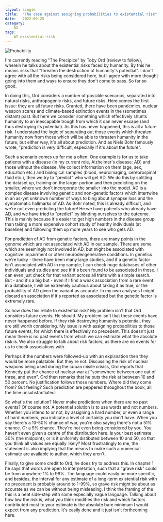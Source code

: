 ```yaml
---
layout: single
title:  "The case against assigning probabilities to existential risk"
date:   2022-09-25
category:
    AI
tags:
    AI existential-risk
---
```


![Probability](/assets/images/dice.png)

I'm currently reading "The Precipice" by Toby Ord (review to follow), wherein he talks about the existential risks faced by humanity. By this he means risks that "threaten the destruction of humanity's potential". I don't agree with all the risks being considered here, but I agree with more thought going into them and ways to ensure they don't come to pass. So far so good. 

In doing this, Ord considers a number of possible scenarios, separated into natural risks, anthropogenic risks, and future risks. Here comes the first issue: they are all future risks. Granted, there have been pandemics, nuclear weapon scares and climate-based extinction events in the (sometimes distant) past. But here we consider something which effectively shunts humanity to an inescapable trough from which it can never escape (and thus destroying its potential). As this has never happened, this is all a future risk. I understand the logic of separating out those events which threaten humanity now from those which will be able to threaten humanity in the future, but either way, it's all about prediction. And as Niels Bohr famously wrote, "prediction is very difficult, especially if it's about the future".

Such a scenario comes up for me a often. One example is for us to take patients with a disease (in my current role, Alzheimer's disease; AD) and those without the disease. We collect information on them (age, sex, education etc.) and biological samples (blood, neuroimaging, cerebrospinal fluid etc.), then we try to "predict" who will get AD. We do this by splitting the dataset up, training on the larger portion and then predicting on the smaller, where we don't incorporate the smaller into the model. AD is a complex disease involving genetic and non-genetic factors which intertwine in an as-yet unknown number of ways to bing about synapse loss and the symptomatic hallmarks of AD. As Bohr noted, this is already difficult, and we're not even predicting the future! He we have patients who already have AD, and we have tried to "predict" by blinding ourselves to the outcome. This is mainly because it's easier to get high numbers in the disease group than taking a more expensive cohort study of healthy individuals (at baseline) and following them up more years to see who gets AD.

For prediction of AD from genetic factors, there are many points in the genome which are not associated with AD in our sample. There are some which are seemingly not involved in AD, but might be associated with cognitive impairment or other neurodengenerative conditions. In genetics we're lucky - there have been many large studies, and if a genetic factor isn't associated with AD in my sample, I can check huge databases of other individuals and studies and see if it's been found to be associated in those. I can even just check for that variant across all traits with a simple search. But - and it's a big but - even if I find a weak association from a rare event in a database, I will be extremely cautious about taking it as true, or the probability of AD given the variant as accurate. In my own analyses I might discard an association if it's reported as associated but the genetic factor is extremely rare.

So how does this relate to existential risk? My problem isn't that Ord considers future events. He should. My problem isn't that these events have never happened before. If they risk destroying humanity's potential, they are still worth considering. My issue is with assigning probabilities to those future events, for which there is effectively no precedent. This doesn't just mean there is no past events from which we can estimate what the absolute risk is. We also struggle to talk about risk factors, as there are no events for us to check associations with.

Perhaps if the numbers were followed-up with an explanation then they would be more palatable. But they're not. Discussing the risk of nuclear weapons being used during the cuban misile crisiss, Ord reports that Kennedy put the chance of nuclear war at "somewhere between one out of three, and even". Ord then remarks that he puts the risk at between 10 and 50 percent. No justification follows those numbers. Where did they come from? Gut feeling? Such prediction are peppered throughout the book, all the time unsubstantiated.

So what's the solution? Never make predictions when there are no past events? Of course not. A potential solution is to use words and not numbers. Whether you intend to or not, by assigning a hard number, or even a range of hard numbers, you indicate a level of certainty you don't have. When you say there's a 10-50% chance of war, you're also saying there's not a 51% chance. Or a 9% chance. They're not even being considered by you. You haven't even given a centre of the distribution here. Is your best estimate 30% (the midpoint), or is it uniformly distibuted between 10 and 50, so that you think all values are equally likely? Most frustratingly to me, the statement is also implying that the means to make such a numerical estimate are available to author, which they aren't. 

Finally, to give some credit to Ord, he does try to address this. In chapter 1 he says that words are open to interpretation, such that a "grave risk" could be from anywhere 1% to 99%. The language could easily be more specific, and besides, the interval for any estimate of a long-term existential risk with no precedent is probably around to 1-99%, so grave risk might be about as accurate as we can be without being misleading. I think the framing of the this is a neat side-step with some especially vague language. Talking about how low the risk is, what you think modifies the risk and which factors contributed most to your estimate is the absolute bare minimum I would expect from any prediction. It's easily done and it just isn't forthcoming here.
